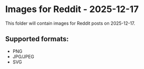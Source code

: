 # Images for Reddit - 2025-12-17

This folder will contain images for Reddit posts on 2025-12-17.

## Supported formats:
- PNG
- JPG/JPEG
- SVG
